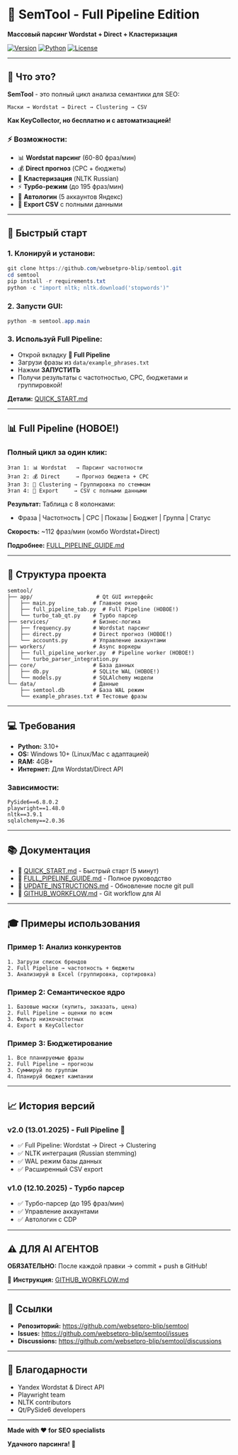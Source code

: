 # 🚀 SemTool - Full Pipeline Edition

**Массовый парсинг Wordstat + Direct + Кластеризация**

[![Version](https://img.shields.io/badge/version-2.0-blue.svg)](https://github.com/websetpro-blip/semtool)
[![Python](https://img.shields.io/badge/python-3.10+-green.svg)](https://www.python.org)
[![License](https://img.shields.io/badge/license-Open%20Source-brightgreen.svg)](LICENSE)

---

## 🎯 Что это?

**SemTool** - это полный цикл анализа семантики для SEO:

```
Маски → Wordstat → Direct → Clustering → CSV
```

**Как KeyCollector, но бесплатно и с автоматизацией!**

### ⚡ Возможности:
- 📊 **Wordstat парсинг** (60-80 фраз/мин)
- 💰 **Direct прогноз** (CPC + бюджеты)
- 🔗 **Кластеризация** (NLTK Russian)
- ⚡ **Турбо-режим** (до 195 фраз/мин)
- 🤖 **Автологин** (5 аккаунтов Яндекс)
- 💾 **Export CSV** с полными данными

---

## 🚀 Быстрый старт

### 1. Клонируй и установи:
```powershell
git clone https://github.com/websetpro-blip/semtool.git
cd semtool
pip install -r requirements.txt
python -c "import nltk; nltk.download('stopwords')"
```

### 2. Запусти GUI:
```powershell
python -m semtool.app.main
```

### 3. Используй Full Pipeline:
- Открой вкладку **🚀 Full Pipeline**
- Загрузи фразы из `data/example_phrases.txt`
- Нажми **ЗАПУСТИТЬ**
- Получи результаты с частотностью, CPC, бюджетами и группировкой!

**Детали:** [QUICK_START.md](QUICK_START.md)

---

## 📊 Full Pipeline (НОВОЕ!)

### Полный цикл за один клик:

```
Этап 1: 📊 Wordstat   → Парсинг частотности
Этап 2: 💰 Direct     → Прогноз бюджета + CPC
Этап 3: 🔗 Clustering → Группировка по стеммам
Этап 4: 💾 Export     → CSV с полными данными
```

**Результат:** Таблица с 8 колонками:
- Фраза | Частотность | CPC | Показы | Бюджет | Группа | Статус

**Скорость:** ~112 фраз/мин (комбо Wordstat+Direct)

**Подробнее:** [FULL_PIPELINE_GUIDE.md](FULL_PIPELINE_GUIDE.md)

---

## 📁 Структура проекта

```
semtool/
├── app/                    # Qt GUI интерфейс
│   ├── main.py            # Главное окно
│   ├── full_pipeline_tab.py  # Full Pipeline (НОВОЕ!)
│   └── turbo_tab_qt.py    # Турбо парсер
├── services/              # Бизнес-логика
│   ├── frequency.py       # Wordstat парсинг
│   ├── direct.py          # Direct прогноз (НОВОЕ!)
│   └── accounts.py        # Управление аккаунтами
├── workers/               # Async воркеры
│   ├── full_pipeline_worker.py  # Pipeline worker (НОВОЕ!)
│   └── turbo_parser_integration.py
├── core/                  # База данных
│   ├── db.py              # SQLite WAL (НОВОЕ!)
│   └── models.py          # SQLAlchemy модели
└── data/                  # Данные
    ├── semtool.db         # База WAL режим
    └── example_phrases.txt # Тестовые фразы
```

---

## 💻 Требования

- **Python:** 3.10+
- **OS:** Windows 10+ (Linux/Mac с адаптацией)
- **RAM:** 4GB+
- **Интернет:** Для Wordstat/Direct API

### Зависимости:
```
PySide6==6.8.0.2
playwright==1.48.0
nltk==3.9.1
sqlalchemy==2.0.36
```

---

## 📚 Документация

- 🚀 [QUICK_START.md](QUICK_START.md) - Быстрый старт (5 минут)
- 📘 [FULL_PIPELINE_GUIDE.md](FULL_PIPELINE_GUIDE.md) - Полное руководство
- 📙 [UPDATE_INSTRUCTIONS.md](UPDATE_INSTRUCTIONS.md) - Обновление после git pull
- 🔧 [GITHUB_WORKFLOW.md](GITHUB_WORKFLOW.md) - Git workflow для AI

---

## 🎓 Примеры использования

### Пример 1: Анализ конкурентов
```
1. Загрузи список брендов
2. Full Pipeline → частотность + бюджеты
3. Анализируй в Excel (группировка, сортировка)
```

### Пример 2: Семантическое ядро
```
1. Базовые маски (купить, заказать, цена)
2. Full Pipeline → оценки по всем
3. Фильтр низкочастотных
4. Export в KeyCollector
```

### Пример 3: Бюджетирование
```
1. Все планируемые фразы
2. Full Pipeline → прогнозы
3. Суммируй по группам
4. Планируй бюджет кампании
```

---

## 📈 История версий

### v2.0 (13.01.2025) - Full Pipeline 🚀
- ✅ Full Pipeline: Wordstat → Direct → Clustering
- ✅ NLTK интеграция (Russian stemming)
- ✅ WAL режим базы данных
- ✅ Расширенный CSV export

### v1.0 (12.10.2025) - Турбо парсер
- ✅ Турбо-парсер (до 195 фраз/мин)
- ✅ Управление аккаунтами
- ✅ Автологин с CDP

---

## ⚠️ ДЛЯ AI АГЕНТОВ

**ОБЯЗАТЕЛЬНО:** После каждой правки → commit + push в GitHub!

📄 **Инструкция:** [GITHUB_WORKFLOW.md](GITHUB_WORKFLOW.md)

---

## 🔗 Ссылки

- **Репозиторий:** https://github.com/websetpro-blip/semtool
- **Issues:** https://github.com/websetpro-blip/semtool/issues
- **Discussions:** https://github.com/websetpro-blip/semtool/discussions

---

## 🙏 Благодарности

- Yandex Wordstat & Direct API
- Playwright team
- NLTK contributors
- Qt/PySide6 developers

---

**Made with ❤️ for SEO specialists**

**Удачного парсинга!** 🚀